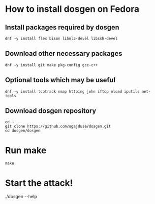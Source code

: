 # How to install dosgen on Fedora

## Install packages required by dosgen
```shell
dnf -y install flex bison libnl3-devel libssh-devel
```

## Download other necessary packages
```shell
dnf -y install git make pkg-config gcc-c++
```

## Optional tools which may be useful
```shell
dnf -y install tcptrack nmap httping john iftop nload iputils net-tools
```

## Download dosgen repository
```shell
cd ~
git clone https://github.com/ogajduse/dosgen.git
cd dosgen/dosgen
```
# Run make
```
make
```

# Start the attack!
./dosgen --help

